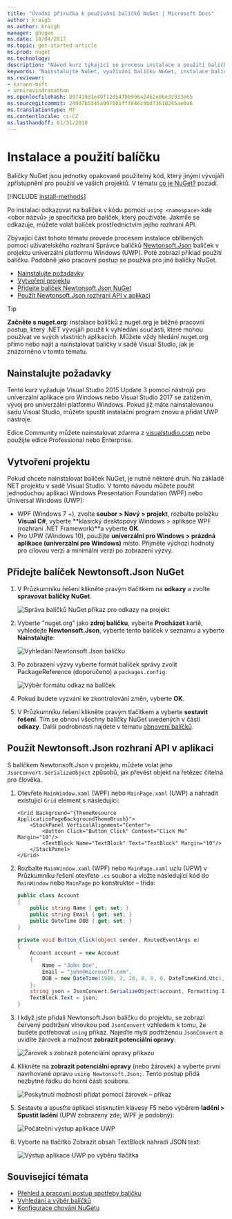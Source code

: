 ```yaml
---
title: "Úvodní příručka k používání balíčků NuGet | Microsoft Docs"
author: kraigb
ms.author: kraigb
manager: ghogen
ms.date: 10/04/2017
ms.topic: get-started-article
ms.prod: nuget
ms.technology: 
description: "Návod kurz týkající se procesu instalace a použití balíčku NuGet v projektu."
keywords: "Nainstalujte NuGet, využívání balíčku NuGet, instalace balíčků NuGet, odkazů na balíček NuGet, pomocí balíčků NuGet"
ms.reviewer:
- karann-msft
- unniravindranathan
ms.openlocfilehash: 897419d1e49f12d54fbb996a2462e06e32933e65
ms.sourcegitcommit: 24997b5345a997501fff846c9bd73610245ae0a6
ms.translationtype: MT
ms.contentlocale: cs-CZ
ms.lasthandoff: 01/31/2018
---
```

# <a name="install-and-use-a-package"></a>Instalace a použití balíčku

Balíčky NuGet jsou jednotky opakovaně použitelný kód, který jinými vývojáři zpřístupnění pro použití ve vašich projektů. V tématu [co je NuGet?](../What-is-NuGet.md) pozadí.

[!INCLUDE [install-methods](../includes/install-methods.md)]

Po instalaci odkazovat na balíček v kódu pomocí `using <namespace>` kde \<obor názvů\> je specifická pro balíček, který používáte. Jakmile se odkazuje, můžete volat balíček prostřednictvím jejího rozhraní API.

Zbývající část tohoto tématu provede procesem instalace oblíbených pomocí uživatelského rozhraní Správce balíčků [Newtonsoft.Json](https://www.nuget.org/packages/Newtonsoft.Json/) balíček v projektu univerzální platformu Windows (UWP). Poté zobrazí příklad použití balíčku. Podobně jako pracovní postup se používá pro jiné balíčky NuGet.

- [Nainstalujte požadavky](#install-pre-requisites)
- [Vytvoření projektu](#create-a-project)
- [Přidejte balíček Newtonsoft.Json NuGet](#add-the-newtonsoftjson-nuget-package)
- [Použít Newtonsoft.Json rozhraní API v aplikaci](#use-the-newtonsoftjson-api-in-the-app)

> [!Tip]
> **Začněte s nuget.org**: instalace balíčků z nuget.org je běžné pracovní postup, který .NET vývojáři použít k vyhledání součásti, které mohou používat ve svých vlastních aplikacích. Můžete vždy hledání nuget.org přímo nebo najít a nainstalovat balíčky v sadě Visual Studio, jak je znázorněno v tomto tématu.

## <a name="install-pre-requisites"></a>Nainstalujte požadavky

Tento kurz vyžaduje Visual Studio 2015 Update 3 pomocí nástrojů pro univerzální aplikace pro Windows nebo Visual Studio 2017 se zatížením, vývoj pro univerzální platformu Windows. Pokud již máte nainstalovanou sadu Visual Studio, můžete spustit instalační program znovu a přidat UWP nástroje.

Edice Community můžete nainstalovat zdarma z [visualstudio.com](https://www.visualstudio.com/) nebo použijte edice Professional nebo Enterprise. 

## <a name="create-a-project"></a>Vytvoření projektu

Pokud chcete nainstalovat balíček NuGet, je nutné některé druh. Na základě NET projektu v sadě Visual Studio. V tomto návodu můžete použít jednoduchou aplikaci Windows Presentation Foundation (WPF) nebo Universal Windows (UWP):

- WPF (Windows 7 +), zvolte **soubor > Nový > projekt**, rozbalte položku **Visual C#**, vyberte **klasický desktopový Windows > aplikace WPF (rozhraní .NET Framework)**a vyberte **OK**.
- Pro UPW (Windows 10), použijte **univerzální pro Windows > prázdná aplikace (univerzální pro Windows)** místo. Přijměte výchozí hodnoty pro cílovou verzi a minimální verzi po zobrazení výzvy.

## <a name="add-the-newtonsoftjson-nuget-package"></a>Přidejte balíček Newtonsoft.Json NuGet

1. V Průzkumníku řešení klikněte pravým tlačítkem na **odkazy** a zvolte **spravovat balíčky NuGet**.

    ![Správa balíčků NuGet příkaz pro odkazy na projekt](media/QS_Use-02-ManageNuGetPackages.png)

1. Vyberte "nuget.org" jako **zdroj balíčku**, vyberte **Procházet** kartě, vyhledejte **Newtonsoft.Json**, vyberte tento balíček v seznamu a vyberte  **Nainstalujte**:

    ![Vyhledání Newtonsoft.Json balíčku](media/QS_Use-03-NewtonsoftJson.png)

1. Po zobrazení výzvy vyberte formát balíček správy zvolit PackageReference (doporučeno) a `packages.config`:

    ![Výběr formátu odkaz na balíček](media/QS_Use-03b-SelectFormat.png)

1. Pokud budete vyzváni ke zkontrolování změn, vyberte **OK**.

1. V Průzkumníku řešení klikněte pravým tlačítkem a vyberte **sestavit řešení**. Tím se obnoví všechny balíčky NuGet uvedených v části **odkazy**. Další podrobnosti najdete v tématu [obnovení balíčků](../consume-packages/package-restore.md).

## <a name="use-the-newtonsoftjson-api-in-the-app"></a>Použít Newtonsoft.Json rozhraní API v aplikaci

S balíčkem Newtonsoft.Json v projektu, můžete volat jeho `JsonConvert.SerializeObject` způsobů, jak převést objekt na řetězec čitelná pro člověka.

1. Otevřete `MainWindow.xaml` (WPF) nebo `MainPage.xaml` (UWP) a nahradit existující `Grid` element s následující:

    ```xaml
    <Grid Background="{ThemeResource ApplicationPageBackgroundThemeBrush}">
        <StackPanel VerticalAlignment="Center">
            <Button Click="Button_Click" Content="Click Me" Margin="10"/>
            <TextBlock Name="TextBlock" Text="TextBlock" Margin="10"/>
        </StackPanel>
    </Grid>
    ```

1. Rozbalte `MainWindow.xaml` (WPF) nebo `MainPage.xaml` uzlu (UPW) v Průzkumníku řešení otevřete `.cs` soubor a vložte následující kód do `MainWindow` nebo `MainPage` po konstruktor – třída:

    ```cs
    public class Account
    {
        public string Name { get; set; }
        public string Email { get; set; }
        public DateTime DOB { get; set; }
    }

    private void Button_Click(object sender, RoutedEventArgs e)
    {
        Account account = new Account
        {
            Name = "John Doe",
            Email = "john@microsoft.com",
            DOB = new DateTime(1980, 2, 20, 0, 0, 0, DateTimeKind.Utc),
        };
        string json = JsonConvert.SerializeObject(account, Formatting.Indented);
        TextBlock.Text = json;
    }
    ```

1. I když jste přidali Newtonsoft.Json balíčku do projektu, se zobrazí červený podtržení vlnovkou pod `JsonConvert` vzhledem k tomu, že budete potřebovat `using` příkaz. Najeďte myší podtrženou `JsonConvert` a uvidíte žárovek a možnost **zobrazit potenciální opravy**:

    ![Žárovek s zobrazit potenciální opravy příkazu](media/QS_Use-04-ShowPotentialFixes.png)


1. Klikněte na **zobrazit potenciální opravy** (nebo žárovek) a vyberte první navrhované opravu `using Newtonsoft.Json;`. Tento postup přidá nezbytné řádku do horní části souboru.

    ![Poskytnutí možnosti přidat pomocí žárovek – příkaz](media/QS_Use-05-AddUsing.png)

1. Sestavte a spusťte aplikaci stisknutím klávesy F5 nebo výběrem **ladění > Spustit ladění** (UPW zobrazeny zde; WPF je podobný):

    ![Počáteční výstup aplikace UWP](media/QS_Use-06-AppStart.png)

1. Vyberte na tlačítko Zobrazit obsah TextBlock nahradí JSON text:

    ![Výstup aplikace UWP po výběru tlačítka](media/QS_Use-07-AppEnd.png)

## <a name="related-topics"></a>Související témata

- [Přehled a pracovní postup spotřeby balíčku](../consume-packages/overview-and-workflow.md)
- [Vyhledání a výběr balíčků](../consume-packages/finding-and-choosing-packages.md)
- [Konfigurace chování NuGetu](../consume-packages/configuring-nuget-behavior.md)
